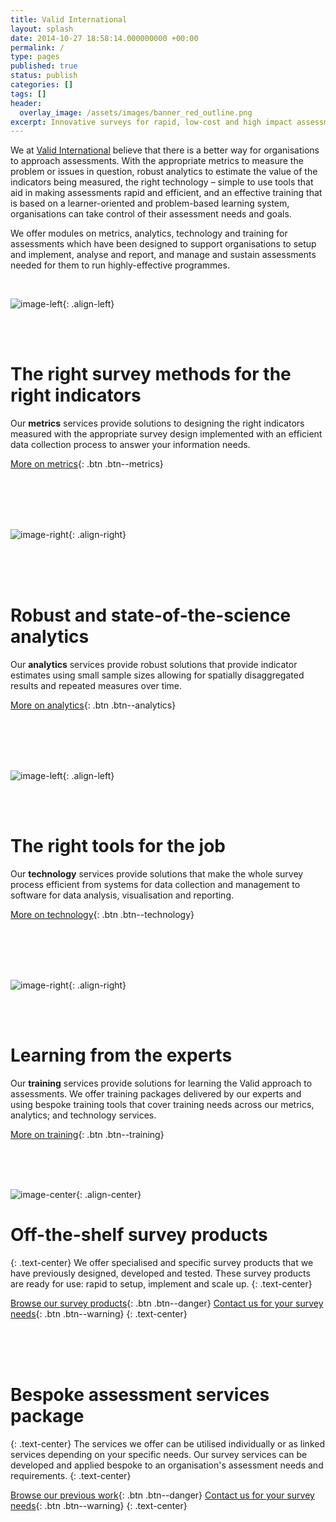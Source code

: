 ```yaml
---
title: Valid International
layout: splash
date: 2014-10-27 18:58:14.000000000 +00:00
permalink: /
type: pages
published: true
status: publish
categories: []
tags: []
header:
  overlay_image: /assets/images/banner_red_outline.png
excerpt: Innovative surveys for rapid, low-cost and high impact assessments
---
```


We at [Valid International](http://www.validinternational.org) believe that there is a better way for organisations to approach assessments. With the appropriate metrics to measure the problem or issues in question, robust analytics to estimate the value of the indicators being measured, the right technology – simple to use tools that aid in making assessments rapid and efficient, and an effective training that is based on a learner-oriented and problem-based learning system, organisations can take control of their assessment needs and goals.

We offer modules on metrics, analytics, technology and training for assessments which have been designed to support organisations to setup and implement, analyse and report, and manage and sustain assessments needed for them to run highly-effective programmes.

<br/>

![image-left](/assets/images/metrics_hex_colour_small.png){: .align-left}

<br/>
<br/>

# The right survey methods for the right indicators
Our **metrics** services provide solutions to designing the right indicators measured with the appropriate survey design implemented with an efficient data collection process to answer your information needs.

[More on metrics](/modules/metrics/){: .btn .btn--metrics}

<br/>
<br/>
<br/>

<br/>

![image-right](/assets/images/analytics_hex_colour_small.png){: .align-right}

<br/>
<br/>
<br/>

# Robust and state-of-the-science analytics
Our **analytics** services provide robust solutions that provide indicator estimates using small sample sizes allowing for spatially disaggregated results and repeated measures over time. 

[More on analytics](/modules/analytics/){: .btn .btn--analytics}

<br/>
<br/>
<br/>

<br/>

![image-left](/assets/images/technology_hex_colour_small.png){: .align-left}

<br/>
<br/>

# The right tools for the job
Our **technology** services provide solutions that make the whole survey process efficient from systems for data collection and management to software for data analysis, visualisation and reporting.

[More on technology](/modules/technology/){: .btn .btn--technology}

<br/>
<br/>
<br/>

<br/>

![image-right](/assets/images/training_hex_colour_small.png){: .align-right}

<br/>
<br/>

# Learning from the experts
Our **training** services provide solutions for learning the Valid approach to assessments. We offer training packages delivered by our experts and using bespoke training tools that cover training needs across our metrics, analytics; and technology services.

[More on training](/modules/training/){: .btn .btn--training}

<br/>
<br/>
<br/>

![image-center](/assets/images/shelf_hex_small.png){: .align-center}

# Off-the-shelf survey products
{: .text-center}
We offer specialised and specific survey products that we have previously designed, developed and tested. These survey products are ready for use: rapid to setup, implement and scale up.
{: .text-center}

[Browse our survey products](/projects/){: .btn .btn--danger}   [Contact us for your survey needs](/contact/){: .btn .btn--warning}
{: .text-center}

<br/>
<br/>
<br/>

# Bespoke assessment services package
{: .text-center}
The services we offer can be utilised individually or as linked services depending on your specific needs. Our survey services can be developed and applied bespoke to an organisation's assessment needs and requirements.
{: .text-center}

[Browse our previous work](/projects/){: .btn .btn--danger}   [Contact us for your survey needs](/contact/){: .btn .btn--warning}
{: .text-center}

<br/>
<br/>

